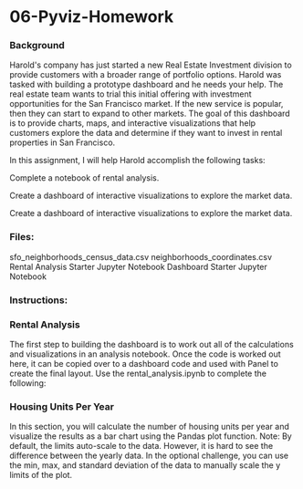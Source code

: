 # 06-Pyviz-Homework

### Background ###
Harold's company has just started a new Real Estate Investment division to provide customers with a broader range of portfolio options. Harold was tasked with building a prototype dashboard and he needs your help. The real estate team wants to trial this initial offering with investment opportunities for the San Francisco market. If the new service is popular, then they can start to expand to other markets.
The goal of this dashboard is to provide charts, maps, and interactive visualizations that help customers explore the data and determine if they want to invest in rental properties in San Francisco.

In this assignment, I will help Harold accomplish the following tasks:

Complete a notebook of rental analysis.

Create a dashboard of interactive visualizations to explore the market data.

Create a dashboard of interactive visualizations to explore the market data.


### Files: 
sfo_neighborhoods_census_data.csv
neighborhoods_coordinates.csv
Rental Analysis Starter Jupyter Notebook
Dashboard Starter Jupyter Notebook

### Instructions:
### Rental Analysis
The first step to building the dashboard is to work out all of the calculations and visualizations in an analysis notebook. Once the code is worked out here, it can be copied over to a dashboard code and used with Panel to create the final layout. Use the rental_analysis.ipynb to complete the following:

### Housing Units Per Year
In this section, you will calculate the number of housing units per year and visualize the results as a bar chart using the Pandas plot function.
Note: By default, the limits auto-scale to the data. However, it is hard to see the difference between the yearly data. In the optional challenge, you can use the min, max, and standard deviation of the data to manually scale the y limits of the plot.
